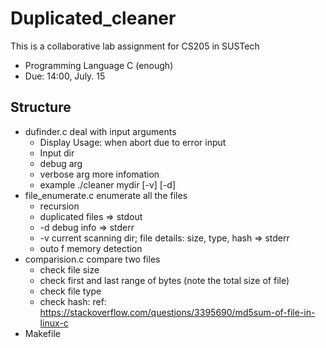 # Duplicated_cleaner

This is a collaborative lab assignment for CS205 in SUSTech

 - Programming Language C (enough)
 - Due: 14:00, July. 15

## Structure

 - dufinder.c deal with input arguments
     - Display Usage: when abort due to error input
     - Input dir
     - debug arg
     - verbose arg more infomation
     - example ./cleaner mydir [-v] [-d]
 - file_enumerate.c enumerate all the files
     - recursion
     - duplicated files => stdout
     - -d debug info => stderr
     - -v current scanning dir; file details: size, type, hash => stderr
     - outo f memory detection
 - comparision.c compare two files
     - check file size
     - check first and last range of bytes (note the total size of file)
     - check file type
     - check hash: ref: https://stackoverflow.com/questions/3395690/md5sum-of-file-in-linux-c
 - Makefile